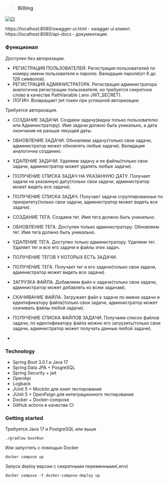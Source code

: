 > ### Billing
[![CI](https://github.com/ModiconMe/billing-task/workflows/CI/badge.svg)](https://github.com/ModiconMe/billing-task/actions)

https://localhost:8080/swagger-ui.html - swagger ui клиент.
https://localhost:8080/api-docs - документация.

### Функционал
Доступен без авторизации.
* РЕГИСТРАЦИЯ ПОЛЬЗОВАТЕЛЕЙ. Регистрация пользователей по номеру имени пользователя и паролю. Валидация пароля(от 8 до 128 символов).
* РЕГИСТРАЦИЯ АДМИНИСТРАТОРА. Регистрация администратора аналогична регистрации пользователя, но требуется секретное слово в качестве PathVariable (.env JWT_SECRET).
* ЛОГИН. Возвращает jwt токен при успешной авторизации.

Требуется авторизация.
* СОЗДАНИЕ ЗАДАЧИ. Создаем задачу(видна только пользователю или Администратору). Имя задачи должно быть уникально, а дата окончания не раньше текущей даты. 
* ОБНОВЛЕНИЕ ЗАДАЧИ. Обновляем задачу(только свои задачи, администратор может обновлять любые задачи). Валидация аналогична созданию. 
* УДАЛЕНИЕ ЗАДАЧИ. Удаляем задачу и ее файлы(только свои задачи, администратор может удалять любые задачи). 
* ПОЛУЧЕНИЕ СПИСКА ЗАДАЧ НА УКАЗАННУЮ ДАТУ. Получает задачи на указанную дату(только свои задачи, администратор может видеть все задачи). 
* ПОЛУЧЕНИЕ СПИСКА ЗАДАЧ. Получает задачи сгруппированные по приоритету(только свои задачи, администратор может видеть все задачи). 

* СОЗДАНИЕ ТЕГА. Создаем тег. Имя тега должно быть уникально.
* ОБНОВЛЕНИЕ ТЕГА. Доступен только администратору. Обновляем тег. Имя тега должно быть уникально.
* УДАЛЕНИЕ ТЕГА. Доступен только администратору. Удаляем тег. Удаляет тег и все его задачи и файлы этих задач.
* ПОЛУЧЕНИЕ ТЕГОВ У КОТОРЫХ ЕСТЬ ЗАДАЧИ.
* ПОЛУЧЕНИЕ ТЕГА. Получает тег и его задачи(только свои задачи, администратор может видеть все задачи).
* ЗАГРУЗКА ФАЙЛА. Добавляем файл к задаче(только свои задачи, администратор может добавлять ко всем задачам).
* СКАЧИВАНИЕ ФАЙЛА. Загружает файл к задаче по имени задачи и идентификатору файла(только свои задачи, администратор может скачивать файлы любой задачи).
* ПОЛУЧЕНИЕ СПИСКА ФАЙЛОВ ЗАДАЧИ. Получаем список файлов задачи, по идентификатору файла можно его загрузить(только свои задачи, администратор может получать данные любой задачи).
* 
### Technology
- Spring Boot 3.0.1 и Java 17
- Spring Data JPA + PosgreSQL
- Spring Security + jwt
- OpenApi
- Logback
- JUnit 5 + Mockito для юнит тестирования
- JUnit 5 + OpenFeign для интеграционного тестирования
- Docker + Docker-compose
- GitHub actions в качестве CI

### Getting started
Требуется Java 17 и PostgreSQL или выше


    ./gradlew bootRun

Или запустить с помощью Docker

    docker compose up

Запуск deploy версии с секретными переменными(.env)

    docker compose -f docker-compose-deploy up